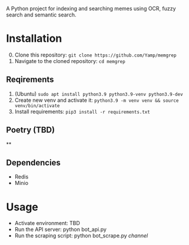A Python project for indexing and searching memes using OCR, fuzzy search and semantic search.

# Installation
0. Clone this repository: `git clone https://github.com/Yamp/memgrep`
1. Navigate to the cloned repository: `cd memgrep`

## Reqirements
1. (Ubuntu) `sudo apt install python3.9 python3.9-venv python3.9-dev`
2. Create new venv and activate it: `python3.9 -m venv venv && source venv/bin/activate`
3. Install requirements: `pip3 install -r requirements.txt`

## Poetry (TBD)
**

## Dependencies

* Redis
* Minio


# Usage

* Activate environment: TBD
* Run the API server: python bot_api.py
* Run the scraping script: python bot_scrape.py _channel_

